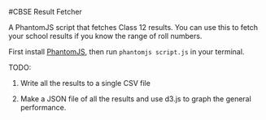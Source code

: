 #CBSE Result Fetcher

A PhantomJS script that fetches Class 12 results. You can use this to fetch your school results if you know the range of roll numbers.

First install [PhantomJS](http://phantomjs.org), then run `phantomjs script.js` in your terminal.

TODO:

1) Write all the results to a single CSV file

2) Make a JSON file of all the results and use d3.js to graph the general performance.
